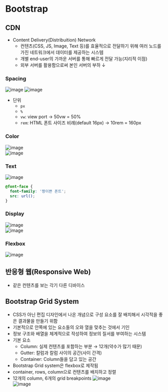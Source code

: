 # Bootstrap
## CDN
- Content Delivery(Distribuition) Network
  - 컨텐츠(CSS, JS, Image, Text 등)를 효율적으로 전달하기 위해 여러 노드를 가진 네트워크에서 데이터를 제공하는 시스템
  - 개별 end-user의 가까운 서버를 통해 빠르게 전달 가능(지리적 이점)
  - 외부 서버를 활용함으로써 본인 서버의 부하 &darr;

### Spacing
![image](https://user-images.githubusercontent.com/108309396/224209085-418bdcf8-fd29-4bad-8388-c9b9ecd7c8c0.png)
![image](https://user-images.githubusercontent.com/108309396/224210143-22f8ce42-8d07-4e83-a2b7-6c2f8c4e2648.png)  
- 단위
  - `px`
  - `%`
  - `vw`: view port &rarr; 50vw = 50%
  - `rem`: HTML 폰트 사이즈 비례(default 16px) &rarr; 10rem = 160px

### Color
![image](https://user-images.githubusercontent.com/108309396/224209279-6b017529-b464-455a-a2e6-1b3d9612cc21.png)  
![image](https://user-images.githubusercontent.com/108309396/224210316-ec985732-8999-4a00-a070-19c8954e26c3.png)  

### Text
![image](https://user-images.githubusercontent.com/108309396/224210366-b7238019-90e1-4752-8787-da2e7efd1139.png)  
```css
@font-face {
  font-family: '짱이쁜 폰트';
  src: url();
}
```

### Display
![image](https://user-images.githubusercontent.com/108309396/224210447-78a8b728-8fee-4453-8202-f13308537656.png)  
![image](https://user-images.githubusercontent.com/108309396/224210455-cf0548d7-8c7b-4dd3-8795-81a644db3054.png)  

### Flexbox
![image](https://user-images.githubusercontent.com/108309396/224210496-8b9e6e4b-2b20-4b41-8510-a960477bdcb5.png)

## 반응형 웹(Responsive Web)
- 같은 컨텐츠를 보는 각기 다른 디바이스

## Bootstrap Grid System
- CSS가 아닌 편집 디자인에서 나온 개념으로 구성 요소를 잘 배치해서 시각적을 좋은 결과물을 만들기 위함
- 기본적으로 안쪽에 있는 요소들의 오와 열을 맞추는 것에서 기인
- 정보 구조와 배열을 체계적으로 작성하여 정보의 질서를 부여하는 시스템
- 기본 요소
  - Column: 실제 컨텐츠를 포함하는 부분 &rarr; 12개(약수가 많기 때문)
  - Gutter: 칼럼과 칼럼 사이의 공간(사이 간격)
  - Container: Column들을 담고 있는 공간
- Bootstrap Grid system은 flexbox로 제작됨
- container, rows, column으로 컨텐츠를 배치하고 정렬
- 12개의 column, 6개의 grid breakpoints
![image](https://user-images.githubusercontent.com/108309396/224259527-eca700bb-3982-4d19-96bd-da31c00d0478.png)  
![image](https://user-images.githubusercontent.com/108309396/224259599-8911878d-f427-4b99-9a4a-86b49b8cd1d9.png)  